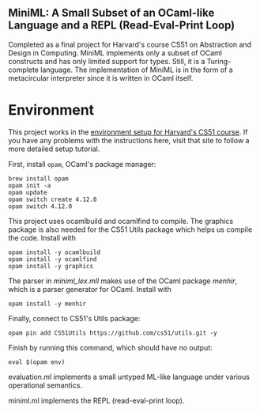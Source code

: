 
## MiniML: A Small Subset of an OCaml-like Language and a REPL (Read-Eval-Print Loop)

Completed as a final project for Harvard's course CS51 on Abstraction and Design in Computing. MiniML implements only a subset of OCaml constructs and has only limited support for types. Still, it is a Turing-complete language. The implementation of MiniML is in the form of a metacircular interpreter since it is written in OCaml itself.

# Environment
This project works in the [environment setup for Harvard's CS51 course](https://cs51.io/handouts/setup/). If you have any problems with the instructions here, visit that site to follow a more detailed setup tutorial.

First, install `opam`, OCaml's package manager:
```
brew install opam
opam init -a
opam update
opam switch create 4.12.0
opam switch 4.12.0
```

This project uses ocamlbuild and ocamlfind to compile. The graphics package is also needed for the CS51 Utils package which helps us compile the code. Install with
```
opam install -y ocamlbuild
opam install -y ocamlfind
opam install -y graphics
```

The parser in _miniml_lex.mll_ makes use of the OCaml package _menhir_, which is a parser generator for OCaml. 
Install with 
```
opam install -y menhir
```

Finally, connect to CS51's Utils package:
```
opam pin add CS51Utils https://github.com/cs51/utils.git -y
```

Finish by running this command, which should have no output:
```
eval $(opam env)
```

evaluation.ml implements a small untyped ML-like language under
various operational semantics.

miniml.ml implements the REPL (read-eval-print loop).
